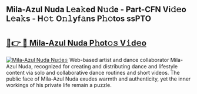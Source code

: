 ## Mila-Azul Nuda L𝚎a𝚔ed N𝚞𝚍e - Part-CFN Vi𝚍𝚎o L𝚎a𝚔s - H𝚘𝚝 O𝚗𝚕yf𝚊ns P𝚑𝚘tos ssPTO

# <h2><a href="http://kf9zp4.oniu.top/?m=Mila-Azul+Nuda">🔗👉 🔴 Mila-Azul Nuda P𝚑ot𝚘𝚜 V𝚒d𝚎o</a></h2>

[![Mila-Azul Nuda Nu𝚍e𝚜](https://i.imgur.com/0qMVB7G.gif)](http://kf9zp4.oniu.top/?m=Mila-Azul+Nuda)
Web-based artist and dance collaborator Mila-Azul Nuda, recognized for creating and distributing dance and lifestyle content via solo and collaborative dance routines and short videos. The public face of Mila-Azul Nuda exudes warmth and authenticity, yet the inner workings of his private life remain a puzzle.  
